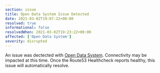 ```yaml
---
section: issue
title: Open Data System Issue Detected
date: 2021-03-02T19:07:22+00:00
resolved: true
informational: false
resolvedWhen: 2021-03-02T19:23:22+00:00
affected: ['Open Data System']
severity: disrupted
---
```

An issue was dectected with [Open Data System](https://data.sba.gov).  Connectivity may be impacted at this time.  Once the Route53 Healthcheck reports healthy, this issue will automatically resolve.

